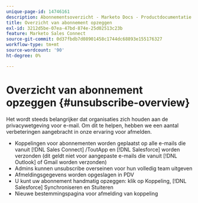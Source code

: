 ```yaml
---
unique-page-id: 14746161
description: Abonnementsoverzicht - Marketo Docs - Productdocumentatie
title: Overzicht van abonnement opzeggen
exl-id: 3212d5be-07ea-47bd-874e-25d02513c23b
feature: Marketo Sales Connect
source-git-commit: 0d37fbdb7d08901458c1744dc68893e155176327
workflow-type: tm+mt
source-wordcount: '90'
ht-degree: 0%

---
```


# Overzicht van abonnement opzeggen {#unsubscribe-overview}

Het wordt steeds belangrijker dat organisaties zich houden aan de privacywetgeving voor e-mail. Om dit te helpen, hebben we een aantal verbeteringen aangebracht in onze ervaring voor afmelden.

* Koppelingen voor abonnementen worden geplaatst op alle e-mails die vanuit [!DNL Sales Connect] /ToutApp en [!DNL Salesforce] worden verzonden (dit geldt niet voor aangepaste e-mails die vanuit [!DNL Outlook] of Gmail worden verzonden)
* Admins kunnen unsubscribe overseinen voor hun volledig team uitgeven
* Afmeldingsgegevens worden opgeslagen in PDV
* U kunt uw abonnement handmatig opzeggen: klik op Koppeling, [!DNL Salesforce] Synchroniseren en Stuiteren
* Nieuwe bestemmingspagina voor afmelding van koppeling
